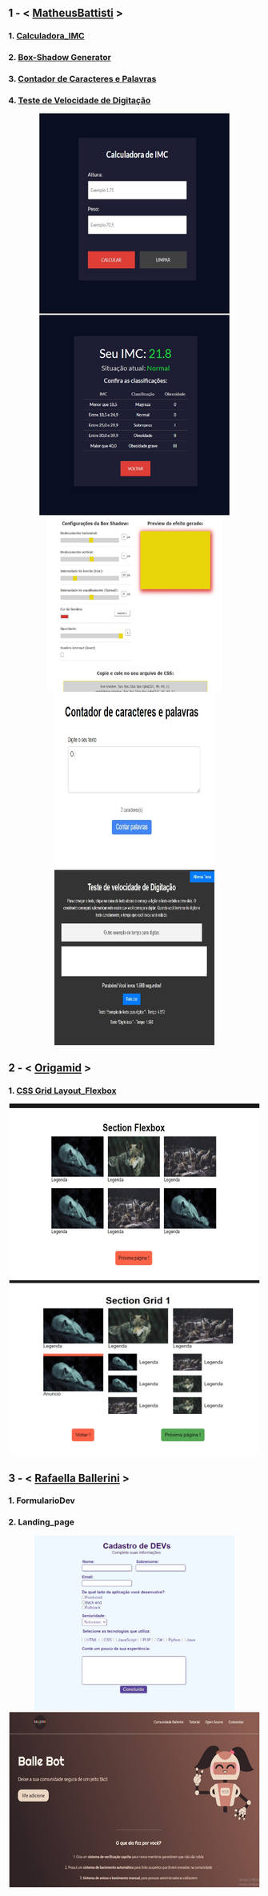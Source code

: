 <h2>1 - < <a href="https://github.com/carlos09v/FrontEnd-Basics/tree/main/devs/matheusbattisti/">MatheusBattisti</a> ></h2>
<h3>1. <a href="https://github.com/carlos09v/FrontEnd-Basics/tree/main/devs/matheusbattisti/Calculadora_IMC/">Calculadora_IMC</a></h3>
<h3>2. <a href="https://github.com/carlos09v/FrontEnd-Basics/tree/main/devs/matheusbattisti/box-shadow_generator">Box-Shadow Generator</a></h3>
<h3>3. <a href="https://github.com/carlos09v/FrontEnd-Basics/tree/main/devs/matheusbattisti/Contador_caracteres_palavras">Contador de Caracteres e Palavras</a></h3>
<h3>4. <a href="https://github.com/carlos09v/FrontEnd-Basics/tree/main/devs/matheusbattisti/Teste_de_Velocidade">Teste de Velocidade de Digitação</a></h3>
<div align='center'>
    <img src="https://github.com/carlos09v/FrontEnd-Basics/blob/main/devs/matheusbattisti/Calculadora_IMC/assets/preview1.jpg?raw=true" width='380' height='400'>
    <img src="https://github.com/carlos09v/FrontEnd-Basics/blob/main/devs/matheusbattisti/Calculadora_IMC/assets/preview2.jpg?raw=true" width='380' height='400'>
    <img src="https://github.com/carlos09v/FrontEnd-Basics/blob/main/devs/matheusbattisti/box-shadow_generator/assets/preview.jpg?raw=true" width='350' height='350'>
    <img src="https://github.com/carlos09v/FrontEnd-Basics/blob/main/devs/matheusbattisti/Contador_caracteres_palavras/preview.jpg?raw=true" width='320' height='350'>
    <img src="https://github.com/carlos09v/FrontEnd-Basics/blob/main/devs/matheusbattisti/Teste_de_Velocidade/preview.jpg?raw=true" width='320' height='350'>
</div>

<h2>2 - < <a href="https://github.com/carlos09v/FrontEnd-Basics/tree/main/devs/origamid/">Origamid</a> ></h2>
<h3>1. <a href="https://github.com/carlos09v/FrontEnd-Basics/tree/main/devs/origamid/CSS-Grid-Layout_Flexbox">CSS Grid Layout_Flexbox</a></h3>
<div align='center'>
    <img src="https://github.com/carlos09v/FrontEnd-Basics/blob/main/devs/origamid/CSS-Grid-Layout_Flexbox/assets/Flex.jpg?raw=true" width='500' height='350'>
    <img src="https://github.com/carlos09v/FrontEnd-Basics/blob/main/devs/origamid/CSS-Grid-Layout_Flexbox/assets/Grid.jpg?raw=true" width='500' height='350'>
</div>


<h2>3 - < <a href="https://github.com/carlos09v/FrontEnd-Basics/tree/main/devs/rafaballerini/">Rafaella Ballerini</a> ></h2>
<h3>1. FormularioDev</h3>
<h3>2. Landing_page</h3>
<div align='center'>
    <img width='400' height='350' src="https://github.com/carlos09v/FrontEnd-Basics/blob/main/devs/rafaballerini/Formulario_Landing_page/Formulario_dev/Formulario_dev.jpg?raw=true" alt="Formulário Dev">
    <img width='500' height='350' src="https://github.com/carlos09v/FrontEnd-Basics/blob/main/devs/rafaballerini/Formulario_Landing_page/Landing_page/BalleBot.jpg?raw=true" alt="BalleBot">
</div>

<!-- <h1>CSS Grid Layout_Flexbox</h1>
<p>Entenda como posicionar elementos utilizando CSS Grid Layout e Flexbox.</p>
<p><a href="https://www.youtube.com/watch?v=x-4z_u8LcGc&t=1440s&ab_channel=Origamid" target="_blank">👉🏽 Link do vídeo 👈🏽</a></p>
<hr>
<div align='center'>
    <img src="https://github.com/carlos09v/Front_end-Basics/blob/main/devs/origamid/CSS-Grid-Layout_Flexbox/assets/Flex.jpg?raw=true" width='500'>
    <img src="https://github.com/carlos09v/Front_end-Basics/blob/main/devs/origamid/CSS-Grid-Layout_Flexbox/assets/Grid.jpg?raw=true" width='500'>
</div> -->
